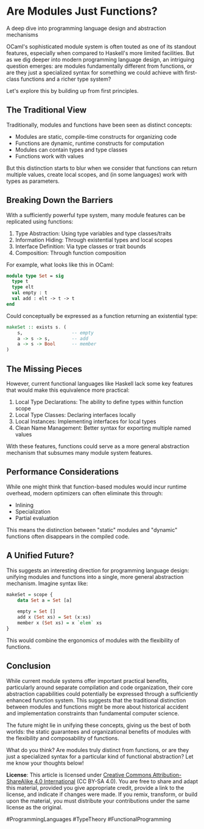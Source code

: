 # Are Modules Just Functions?

A deep dive into programming language design and abstraction mechanisms 

OCaml's sophisticated module system is often touted as one of its standout features, especially when compared to Haskell's more limited facilities. But as we dig deeper into modern programming language design, an intriguing question emerges: are modules fundamentally different from functions, or are they just a specialized syntax for something we could achieve with first-class functions and a richer type system?

Let's explore this by building up from first principles.

## The Traditional View

Traditionally, modules and functions have been seen as distinct concepts:

- Modules are static, compile-time constructs for organizing code
- Functions are dynamic, runtime constructs for computation
- Modules can contain types and type classes
- Functions work with values

But this distinction starts to blur when we consider that functions can return multiple values, create local scopes, and (in some languages) work with types as parameters.

## Breaking Down the Barriers

With a sufficiently powerful type system, many module features can be replicated using functions:

1. Type Abstraction: Using type variables and type classes/traits
2. Information Hiding: Through existential types and local scopes
3. Interface Definition: Via type classes or trait bounds
4. Composition: Through function composition

For example, what looks like this in OCaml:

```ocaml
module type Set = sig
  type t
  type elt
  val empty : t
  val add : elt -> t -> t
end
```

Could conceptually be expressed as a function returning an existential type:

```haskell
makeSet :: exists s. (
    s,                  -- empty
    a -> s -> s,        -- add
    a -> s -> Bool      -- member
)
```

## The Missing Pieces

However, current functional languages like Haskell lack some key features that would make this equivalence more practical:

1. Local Type Declarations: The ability to define types within function scope
2. Local Type Classes: Declaring interfaces locally
3. Local Instances: Implementing interfaces for local types
4. Clean Name Management: Better syntax for exporting multiple named values

With these features, functions could serve as a more general abstraction mechanism that subsumes many module system features.

## Performance Considerations

While one might think that function-based modules would incur runtime overhead, modern optimizers can often eliminate this through:

- Inlining
- Specialization
- Partial evaluation

This means the distinction between "static" modules and "dynamic" functions often disappears in the compiled code.

## A Unified Future?

This suggests an interesting direction for programming language design: unifying modules and functions into a single, more general abstraction mechanism. Imagine syntax like:

```haskell
makeSet = scope {
    data Set a = Set [a]
    
    empty = Set []
    add x (Set xs) = Set (x:xs)
    member x (Set xs) = x `elem` xs
}
```

This would combine the ergonomics of modules with the flexibility of functions.

## Conclusion

While current module systems offer important practical benefits, particularly around separate compilation and code organization, their core abstraction capabilities could potentially be expressed through a sufficiently enhanced function system. This suggests that the traditional distinction between modules and functions might be more about historical accident and implementation constraints than fundamental computer science.

The future might lie in unifying these concepts, giving us the best of both worlds: the static guarantees and organizational benefits of modules with the flexibility and composability of functions.

What do you think? Are modules truly distinct from functions, or are they just a specialized syntax for a particular kind of functional abstraction? Let me know your thoughts below! 

**License**: This article is licensed under
[Creative Commons Attribution-ShareAlike 4.0 International](https://creativecommons.org/licenses/by-sa/4.0/)
(CC BY-SA 4.0). You are free to share and adapt this material, provided you
give appropriate credit, provide a link to the license, and indicate if changes
were made. If you remix, transform, or build upon the material, you must
distribute your contributions under the same license as the original.

#ProgrammingLanguages #TypeTheory #FunctionalProgramming
